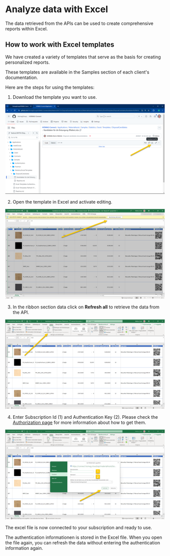 ﻿# Analyze data with Excel

The data retrieved from the APIs can be used to create comprehensive reports within Excel.  

## How to work with Excel templates

We have created a variety of templates that serve as the basis for creating personalized reports. 

These templates are available in the Samples section of each client's documentation.

Here are the steps for using the templates:

1. Download the template you want to use.

![alt text](Images/Excel-Templates-Download-de.png)

2. Open the template in Excel and activate editing.

![alt text](Images/Excel-Templates-Activate-de.png)

3. In the ribbon section data click on <strong>Refresh all</strong> to retrieve the data from the API.

![alt text](Images/Excel-Templates-Refresh-de.png)

4. Enter Subscription Id (1) and Authentication Key (2). Please check the [Authorization page](../../../Authentication/Readme.md) for more information about how to get them.

![alt text](Images/Excel-Templates-Authentication-de.png)

The excel file is now connected to your subscription and ready to use. 

The authentication informationen is stored in the Excel file. When you open the file again, you can refresh the data without entering the authentication information again.

